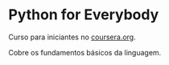 # Python for Everybody

Curso para iniciantes no [coursera.org](https://www.coursera.org/learn/python/home/welcome). 

Cobre os fundamentos básicos da linguagem.

